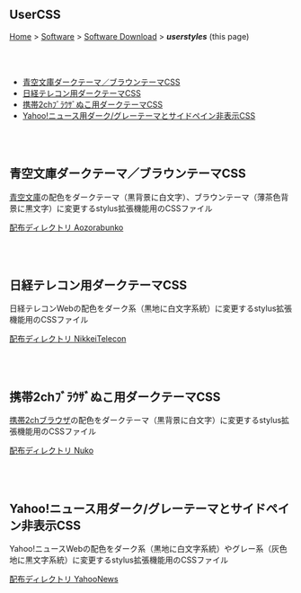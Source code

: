 ## UserCSS<!-- omit in toc -->

[Home](https://oasis3855.github.io/webpage/) > [Software](https://oasis3855.github.io/webpage/software/index.html) > [Software Download](https://oasis3855.github.io/webpage/software/software-download.html) > ***userstyles*** (this page)

<br />
<br />

- [青空文庫ダークテーマ／ブラウンテーマCSS](#青空文庫ダークテーマブラウンテーマcss)
- [日経テレコン用ダークテーマCSS](#日経テレコン用ダークテーマcss)
- [携帯2chﾌﾞﾗｳｻﾞぬこ用ダークテーマCSS](#携帯2chﾌﾞﾗｳｻﾞぬこ用ダークテーマcss)
- [Yahoo!ニュース用ダーク/グレーテーマとサイドペイン非表示CSS](#yahooニュース用ダークグレーテーマとサイドペイン非表示css)


<br />
<br />

## 青空文庫ダークテーマ／ブラウンテーマCSS

[青空文庫](https://www.aozora.gr.jp/)の配色をダークテーマ（黒背景に白文字）、ブラウンテーマ（薄茶色背景に黒文字）に変更するstylus拡張機能用のCSSファイル

[配布ディレクトリ Aozorabunko](Aozorabunko/README.md)

<br />
<br />

## 日経テレコン用ダークテーマCSS

日経テレコンWebの配色をダーク系（黒地に白文字系統）に変更するstylus拡張機能用のCSSファイル

[配布ディレクトリ NikkeiTelecon](NikkeiTelecon/README.md)

<br />
<br />

## 携帯2chﾌﾞﾗｳｻﾞぬこ用ダークテーマCSS

[携帯2chブラウザ](https://n2ch.net/)の配色をダークテーマ（黒背景に白文字）に変更するstylus拡張機能用のCSSファイル

[配布ディレクトリ Nuko](Nuko/README.md)

<br />
<br />

## Yahoo!ニュース用ダーク/グレーテーマとサイドペイン非表示CSS

Yahoo!ニュースWebの配色をダーク系（黒地に白文字系統）やグレー系（灰色地に黒文字系統）に変更するstylus拡張機能用のCSSファイル

[配布ディレクトリ YahooNews](YahooNews/README.md)

